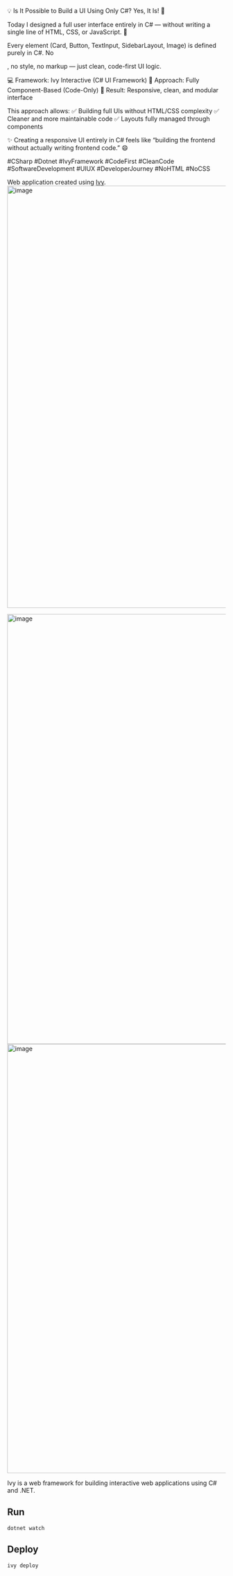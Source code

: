 💡 Is It Possible to Build a UI Using Only C#? Yes, It Is! 🚀

Today I designed a full user interface entirely in C# —
without writing a single line of HTML, CSS, or JavaScript. 👀

Every element (Card, Button, TextInput, SidebarLayout, Image) is defined purely in C#.
No <div>, no style, no markup — just clean, code-first UI logic.

💻 Framework: Ivy Interactive (C# UI Framework)
🧩 Approach: Fully Component-Based (Code-Only)
📱 Result: Responsive, clean, and modular interface

This approach allows:
✅ Building full UIs without HTML/CSS complexity
✅ Cleaner and more maintainable code
✅ Layouts fully managed through components

✨ Creating a responsive UI entirely in C# feels like
“building the frontend without actually writing frontend code.” 😄

#CSharp #Dotnet #IvyFramework #CodeFirst #CleanCode #SoftwareDevelopment #UIUX #DeveloperJourney #NoHTML #NoCSS 

Web application created using [Ivy](https://github.com/Ivy-Interactive/Ivy). 
<img width="1900" height="973" alt="image" src="https://github.com/user-attachments/assets/a5cf337e-5927-4512-b3a6-4e0ec7a6576e" />

<img width="1919" height="991" alt="image" src="https://github.com/user-attachments/assets/76b6e974-b543-4d4f-bc79-baaca1744b20" />

<img width="1911" height="989" alt="image" src="https://github.com/user-attachments/assets/26a09492-5778-4ade-a980-8b38f3960a7b" />

Ivy is a web framework for building interactive web applications using C# and .NET.

## Run

```
dotnet watch
```

## Deploy

```
ivy deploy
```
